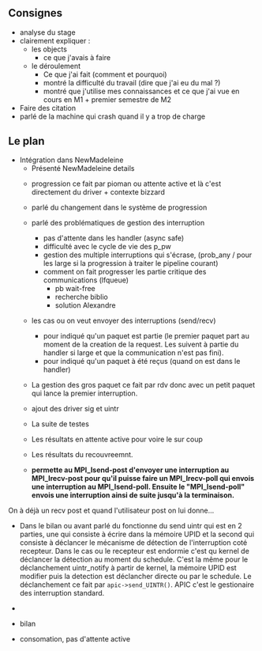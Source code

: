 #

## Consignes

* analyse du stage
* clairement expliquer :
  + les objects
    - ce que j'avais à faire
  + le déroulement
    - Ce que j'ai fait (comment et pourquoi)
    - montré la difficulté du travail (dire que j'ai eu du mal ?)
    - montré que j'utilise mes connaissances et ce que j'ai vue en cours en M1 + premier semestre de M2
* Faire des citation
* parlé de la machine qui crash quand il y a trop de charge

## Le plan

* Intégration dans NewMadeleine
  + Présenté NewMadeleine details
  <!-- + revenir sur le problème que lon veut réglé est comment le réglé avec des interruption -->
  + progression ce fait par pioman ou attente active et là c'est directement du driver + contexte bizzard
  + parlé du changement dans le système de progression
  + parlé des problématiques de gestion des interruption
    - pas d'attente dans les handler (async safe)
    - difficulté avec le cycle de vie des p_pw
    - gestion des multiple interruptions qui s'écrase, (prob_any / pour les large si la progression à traiter le pipeline courant)
    - comment on fait progresser les partie critique des communications (lfqueue)
      * pb wait-free
      * recherche biblio
      * solution Alexandre
  + les cas ou on veut envoyer des interruptions (send/recv)
    - pour indiqué qu'un paquet est partie (le premier paquet part au moment de la creation de la request. Les suivent à partie du handler si large et que la communication n'est pas fini).
    - pour indiqué qu'un paquet à été reçus (quand on est dans le handler)
  + La gestion des gros paquet ce fait par rdv donc avec un petit paquet qui lance la premier interruption.
  + ajout des driver sig et uintr
  + La suite de testes
  + Les résultats en attente active pour voire le sur coup
  + Les résultats du recouvreemnt.

  + **permette au MPI_Isend-post d'envoyer une interruption au MPI_Irecv-post pour qu'il puisse faire un MPI_Irecv-poll qui envois une interruption au MPI_Isend-poll. Ensuite le "MPI_Isend-poll" envois une interruption ainsi de suite jusqu'à la terminaison.**

On à déjà un recv post et quand l'utilisateur post on lui donne...

* Dans le bilan ou avant parlé du fonctionne du send uintr qui est en 2 parties, une qui consiste à écrire dans la mémoire UPID et la second qui consiste à déclancer le mécanisme de détection de l'interruption coté recepteur. Dans le cas ou le recepteur est endormie c'est qu kernel de déclancer la détection au moment du schedule. C'est la même pour le déclanchement uintr_notify à partir de kernel, la mémoire UPID est modifier puis la detection est déclancher directe ou par le schedule. Le déclanchement ce fait par `apic->send_UINTR()`. APIC c'est le gestionaire des interruption standard.
* 

* bilan

* consomation, pas d'attente active
